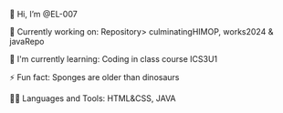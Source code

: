 👋 Hi, I’m @EL-007

🔭 Currently working on: Repository> culminatingHIMOP, works2024 & javaRepo

🌱 I'm currently learning: Coding in class course ICS3U1

⚡ Fun fact: Sponges are older than dinosaurs

👨‍💻 Languages and Tools: HTML&CSS, JAVA
